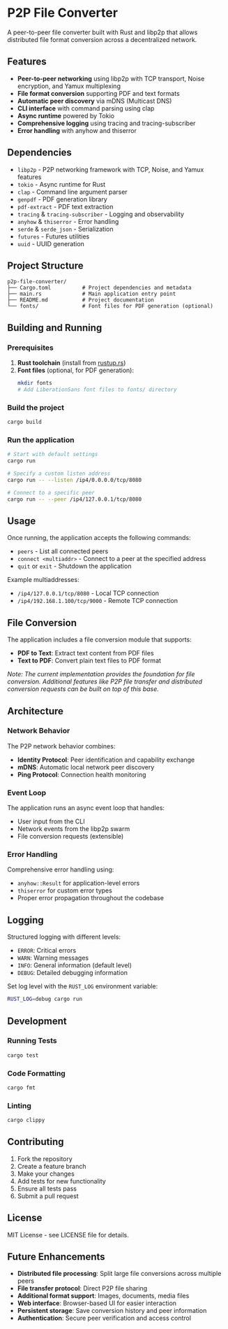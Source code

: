 # P2P File Converter

A peer-to-peer file converter built with Rust and libp2p that allows distributed file format conversion across a decentralized network.

## Features

- **Peer-to-peer networking** using libp2p with TCP transport, Noise encryption, and Yamux multiplexing
- **File format conversion** supporting PDF and text formats
- **Automatic peer discovery** via mDNS (Multicast DNS)
- **CLI interface** with command parsing using clap
- **Async runtime** powered by Tokio
- **Comprehensive logging** using tracing and tracing-subscriber
- **Error handling** with anyhow and thiserror

## Dependencies

- `libp2p` - P2P networking framework with TCP, Noise, and Yamux features
- `tokio` - Async runtime for Rust
- `clap` - Command line argument parser
- `genpdf` - PDF generation library
- `pdf-extract` - PDF text extraction
- `tracing` & `tracing-subscriber` - Logging and observability
- `anyhow` & `thiserror` - Error handling
- `serde` & `serde_json` - Serialization
- `futures` - Futures utilities
- `uuid` - UUID generation

## Project Structure

```
p2p-file-converter/
├── Cargo.toml          # Project dependencies and metadata
├── main.rs             # Main application entry point
├── README.md           # Project documentation
└── fonts/              # Font files for PDF generation (optional)
```

## Building and Running

### Prerequisites

1. **Rust toolchain** (install from [rustup.rs](https://rustup.rs/))
2. **Font files** (optional, for PDF generation):
   ```bash
   mkdir fonts
   # Add LiberationSans font files to fonts/ directory
   ```

### Build the project

```bash
cargo build
```

### Run the application

```bash
# Start with default settings
cargo run

# Specify a custom listen address
cargo run -- --listen /ip4/0.0.0.0/tcp/8080

# Connect to a specific peer
cargo run -- --peer /ip4/127.0.0.1/tcp/8080
```

## Usage

Once running, the application accepts the following commands:

- `peers` - List all connected peers
- `connect <multiaddr>` - Connect to a peer at the specified address
- `quit` or `exit` - Shutdown the application

Example multiaddresses:
- `/ip4/127.0.0.1/tcp/8080` - Local TCP connection
- `/ip4/192.168.1.100/tcp/9000` - Remote TCP connection

## File Conversion

The application includes a file conversion module that supports:

- **PDF to Text**: Extract text content from PDF files
- **Text to PDF**: Convert plain text files to PDF format

*Note: The current implementation provides the foundation for file conversion. Additional features like P2P file transfer and distributed conversion requests can be built on top of this base.*

## Architecture

### Network Behavior

The P2P network behavior combines:
- **Identity Protocol**: Peer identification and capability exchange
- **mDNS**: Automatic local network peer discovery  
- **Ping Protocol**: Connection health monitoring

### Event Loop

The application runs an async event loop that handles:
- User input from the CLI
- Network events from the libp2p swarm
- File conversion requests (extensible)

### Error Handling

Comprehensive error handling using:
- `anyhow::Result` for application-level errors
- `thiserror` for custom error types
- Proper error propagation throughout the codebase

## Logging

Structured logging with different levels:
- `ERROR`: Critical errors
- `WARN`: Warning messages  
- `INFO`: General information (default level)
- `DEBUG`: Detailed debugging information

Set log level with the `RUST_LOG` environment variable:
```bash
RUST_LOG=debug cargo run
```

## Development

### Running Tests

```bash
cargo test
```

### Code Formatting

```bash
cargo fmt
```

### Linting

```bash
cargo clippy
```

## Contributing

1. Fork the repository
2. Create a feature branch
3. Make your changes
4. Add tests for new functionality
5. Ensure all tests pass
6. Submit a pull request

## License

MIT License - see LICENSE file for details.

## Future Enhancements

- **Distributed file processing**: Split large file conversions across multiple peers
- **File transfer protocol**: Direct P2P file sharing
- **Additional format support**: Images, documents, media files
- **Web interface**: Browser-based UI for easier interaction
- **Persistent storage**: Save conversion history and peer information
- **Authentication**: Secure peer verification and access control
